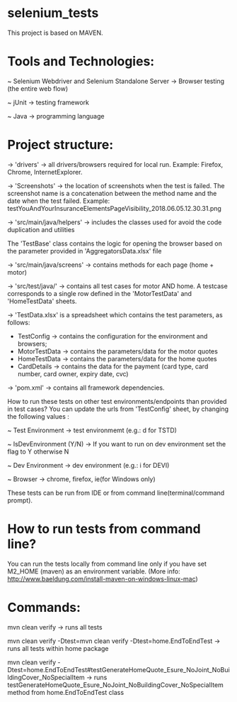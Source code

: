 # selenium_tests

This project is based on MAVEN.

# Tools and Technologies:

~ Selenium Webdriver and Selenium Standalone Server -> Browser testing (the entire web flow)

~ jUnit -> testing framework

~ Java -> programming language

# Project structure:
-> 'drivers' -> all drivers/browsers required for local run. Example: Firefox, Chrome, InternetExplorer.

-> 'Screenshots' -> the location of screenshots when the test is failed. The screenshot name is a concatenation between the method name and the date when the test failed. Example: testYouAndYourInsuranceElementsPageVisibility_2018.06.05.12.30.31.png

-> 'src/main/java/helpers' -> includes the classes used for avoid the code duplication and utilities

The 'TestBase' class contains the logic for opening the browser based on the parameter provided in 'AggregatorsData.xlsx' file

-> 'src/main/java/screens' -> contains methods for each page (home + motor)

-> 'src/test/java/' -> contains all test cases for motor AND home. A testcase corresponds to a single row defined in the 'MotorTestData' and 'HomeTestData' sheets.

-> 'TestData.xlsx' is a spreadsheet which contains the test parameters, as follows: 
- TestConfig -> contains the configuration for the environment and browsers;
- MotorTestData -> contains the parameters/data for the motor quotes
- HomeTestData -> contains the parameters/data for the home quotes
- CardDetails -> contains the data for the payment (card type, card number, card owner, expiry date, cvc)

-> 'pom.xml' -> contains all framework dependencies.

How to run these tests on other test environments/endpoints than provided in test cases?
You can update the urls from 'TestConfig' sheet, by changing the following values :

~ Test Environment -> test environmemt (e.g.: d for TSTD)

~ IsDevEnvironment (Y/N) -> If you want to run on dev environment set the flag to Y otherwise N

~ Dev Environment -> dev environment (e.g.: i for DEVI)

~ Browser -> chrome, firefox, ie(for Windows only)

These tests can be run from IDE or from command line(terminal/command prompt).

# How to run tests from command line?
You can run the tests locally from command line only if you have set M2_HOME (maven) as an environment variable. (More info: http://www.baeldung.com/install-maven-on-windows-linux-mac)

# Commands:

mvn clean verify -> runs all tests

mvn clean verify -Dtest=mvn clean verify -Dtest=home.EndToEndTest -> runs all tests within home package

mvn clean verify -Dtest=home.EndToEndTest#testGenerateHomeQuote_Esure_NoJoint_NoBuildingCover_NoSpecialItem -> runs testGenerateHomeQuote_Esure_NoJoint_NoBuildingCover_NoSpecialItem method from home.EndToEndTest class
